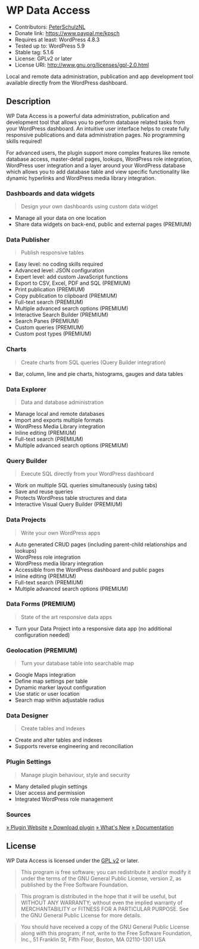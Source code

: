 # WP Data Access

* Contributors: [PeterSchulzNL](https://wpdataaccess.com/)
* Donate link: https://www.paypal.me/kpsch
* Requires at least: WordPress 4.8.3
* Tested up to: WordPress 5.9
* Stable tag: 5.1.6
* License: GPLv2 or later
* License URI: http://www.gnu.org/licenses/gpl-2.0.html

Local and remote data administration, publication and app development tool available directly from the WordPress dashboard.

## Description

WP Data Access is a powerful data administration, publication and development tool that allows you to perform database related tasks from your WordPress dashboard. An intuitive user interface helps to create fully responsive publications and data administration pages. No programming skills required!

For advanced users, the plugin support more complex features like remote database access, master-detail pages, lookups, WordPress role integration, WordPress user integration and a layer around your WordPress database which allows you to add database table and view specific functionality like dynamic hyperlinks and WordPress media library integration.

### Dashboards and data widgets
> Design your own dashboards using custom data widget

* Manage all your data on one location
* Share data widgets on back-end, public and external pages (PREMIUM)

### Data Publisher
> Publish responsive tables

* Easy level: no coding skills required
* Advanced level: JSON configuration
* Expert level: add custom JavaScript functions
* Export to CSV, Excel, PDF and SQL (PREMIUM)
* Print publication (PREMIUM)
* Copy publication to clipboard (PREMIUM)
* Full-text search (PREMIUM)
* Multiple advanced search options (PREMIUM)
* Interactive Search Builder (PREMIUM)
* Search Panes (PREMIUM)
* Custom queries (PREMIUM)
* Custom post types (PREMIUM)

### Charts
> Create charts from SQL queries (Query Builder integration)

* Bar, column, line and pie charts, histograms, gauges and data tables

### Data Explorer
> Data and database administration

* Manage local and remote databases
* Import and exports multiple formats
* WordPress Media Library integration
* Inline editing (PREMIUM)
* Full-text search (PREMIUM)
* Multiple advanced search options (PREMIUM)

### Query Builder
> Execute SQL directly from your WordPress dashboard

* Work on multiple SQL queries simultaneously (using tabs)
* Save and reuse queries
* Protects WordPress table structures and data
* Interactive Visual Query Builder (PREMIUM)

### Data Projects
> Write your own WordPress apps

* Auto generated CRUD pages (including parent-child relationships and lookups)
* WordPress role integration
* WordPress media library integration
* Accessible from the WordPress dashboard and public pages
* Inline editing (PREMIUM)
* Full-text search (PREMIUM)
* Multiple advanced search options (PREMIUM)

### Data Forms (PREMIUM)
> State of the art responsive data apps

* Turn your Data Project into a responsive data app (no additional configuration needed)

### Geolocation (PREMIUM)
> Turn your database table into searchable map

* Google Maps integration
* Define map settings per table
* Dynamic marker layout configuration
* Use static or user location
* Search map within adjustable radius

### Data Designer
> Create tables and indexes

* Create and alter tables and indexes
* Supports reverse engineering and reconciliation

### Plugin Settings
> Manage plugin behaviour, style and security

* Many detailed plugin settings
* User access and permission
* Integrated WordPress role management

### Sources

[» Plugin Website](https://wpdataaccess.com/)
[» Download plugin](https://wordpress.org/plugins/wp-data-access/) 
[» What's New](https://wpdataaccess.com/docs/documentation/updates/whats-new/)
[» Documentation](https://wpdataaccess.com/docs/documentation/)

## License

WP Data Access is licensed under the [GPL v2](http://www.gnu.org/licenses/gpl-2.0.html) or later.

> This program is free software; you can redistribute it and/or modify
it under the terms of the GNU General Public License, version 2, as
published by the Free Software Foundation.

> This program is distributed in the hope that it will be useful,
but WITHOUT ANY WARRANTY; without even the implied warranty of
MERCHANTABILITY or FITNESS FOR A PARTICULAR PURPOSE.  See the
GNU General Public License for more details.

> You should have received a copy of the GNU General Public License
along with this program; if not, write to the Free Software
Foundation, Inc., 51 Franklin St, Fifth Floor, Boston, MA  02110-1301  USA
